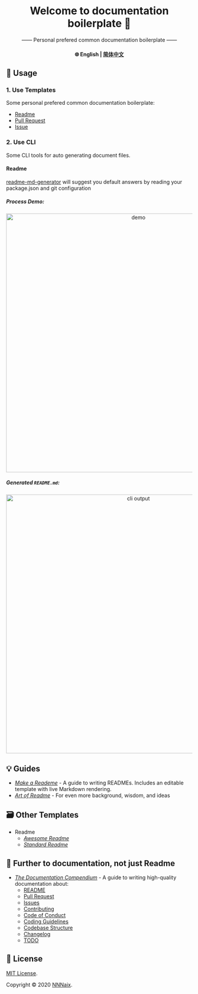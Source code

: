 <h1 align="center">Welcome to documentation boilerplate 👋</h1>
<p align="center">
   —— Personal prefered common documentation boilerplate ——
</p>
<h4 align="center"> 🌐 English | <a href="/README_ZH.md">简体中文</a></h4>

## 🔨 Usage

### 1. Use Templates

Some personal prefered common documentation boilerplate:

- [Readme](/en_template/readme)
- [Pull Request](/en_template/pull_request)
- [Issue](/en_template/issue)

### 2. Use CLI

Some CLI tools for auto generating document files.

#### Readme

[readme-md-generator](https://github.com/kefranabg/readme-md-generator#readme) will suggest you default answers by reading your package.json and git configuration

##### Process Demo:

<p align="center">
<img width="700" align="center" src="https://user-images.githubusercontent.com/9840435/60266022-72a82400-98e7-11e9-9958-f9004c2f97e1.gif" alt="demo"/>
</p>

##### Generated `README.md`:

<p align="center">
  <img width="700" src="https://user-images.githubusercontent.com/9840435/60266090-9cf9e180-98e7-11e9-9cac-3afeec349bbc.jpg" alt="cli output"/>
</p>

## 💡 Guides

- [_Make a Reademe_](https://www.makeareadme.com/) - A guide to writing READMEs. Includes an editable template with live Markdown rendering.
- [_Art of Readme_](https://github.com/noffle/art-of-readme) - For even more background, wisdom, and ideas

## 🗃️ Other Templates

- Readme
  - [_Awesome Readme_](https://github.com/matiassingers/awesome-readme)
  - [_Standard Readme_](https://github.com/RichardLitt/standard-readme)

## 🎈 Further to documentation, not just Readme

- [_The Documentation Compendium_](https://github.com/kylelobo/The-Documentation-Compendium) - A guide to writing high-quality documentation about:
  - [README](https://github.com/kylelobo/The-Documentation-Compendium/blob/master/en/README_TEMPLATES)
  - [Pull Request](https://github.com/kylelobo/The-Documentation-Compendium/blob/master/en/PULL_REQUEST_TEMPLATE.md)
  - [Issues](https://github.com/kylelobo/The-Documentation-Compendium/blob/master/en/ISSUE_TEMPLATES)
  - [Contributing](https://github.com/kylelobo/The-Documentation-Compendium/blob/master/en/CONTRIBUTING.md)
  - [Code of Conduct](https://github.com/kylelobo/The-Documentation-Compendium/blob/master/en/CODE_OF_CONDUCT.md)
  - [Coding Guidelines](https://github.com/kylelobo/The-Documentation-Compendium/blob/master/en/CODING_GUIDELINES.md)
  - [Codebase Structure](https://github.com/kylelobo/The-Documentation-Compendium/blob/master/en/CODEBASE_STRUCTURE.md)
  - [Changelog](https://github.com/kylelobo/The-Documentation-Compendium/blob/master/en/CHANGELOG.md)
  - [TODO](https://github.com/kylelobo/The-Documentation-Compendium/blob/master/en/TODO.md)

## 📝 License

[MIT License](/LICENSE).

Copyright © 2020 [NNNaix](https://github.com/nnnaix).
